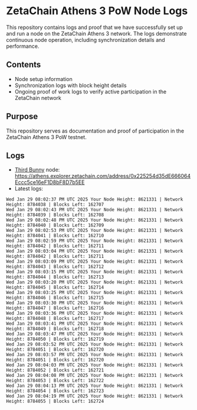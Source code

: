 # ZetaChain Athens 3 PoW Node Logs
This repository contains logs and proof that we have successfully set up and run a node on the ZetaChain Athens 3 network. The logs demonstrate continuous node operation, including synchronization details and performance.

## Contents
- Node setup information
- Synchronization logs with block height details
- Ongoing proof of work logs to verify active participation in the ZetaChain network

## Purpose
This repository serves as documentation and proof of participation in the ZetaChain Athens 3 PoW testnet.

## Logs

- [Third Bunny](https://thirdbunny.xyz/) node: https://athens.explorer.zetachain.com/address/0x225254d35dE666064Eccc5ce16eF1D8bF8D7b5EE
- Latest logs:
```
Wed Jan 29 08:02:37 PM UTC 2025 Your Node Height: 8621331 | Network Height: 8784038 | Blocks Left: 162707
Wed Jan 29 08:02:43 PM UTC 2025 Your Node Height: 8621331 | Network Height: 8784039 | Blocks Left: 162708
Wed Jan 29 08:02:48 PM UTC 2025 Your Node Height: 8621331 | Network Height: 8784040 | Blocks Left: 162709
Wed Jan 29 08:02:53 PM UTC 2025 Your Node Height: 8621331 | Network Height: 8784041 | Blocks Left: 162710
Wed Jan 29 08:02:59 PM UTC 2025 Your Node Height: 8621331 | Network Height: 8784042 | Blocks Left: 162711
Wed Jan 29 08:03:04 PM UTC 2025 Your Node Height: 8621331 | Network Height: 8784042 | Blocks Left: 162711
Wed Jan 29 08:03:09 PM UTC 2025 Your Node Height: 8621331 | Network Height: 8784043 | Blocks Left: 162712
Wed Jan 29 08:03:15 PM UTC 2025 Your Node Height: 8621331 | Network Height: 8784044 | Blocks Left: 162713
Wed Jan 29 08:03:20 PM UTC 2025 Your Node Height: 8621331 | Network Height: 8784045 | Blocks Left: 162714
Wed Jan 29 08:03:25 PM UTC 2025 Your Node Height: 8621331 | Network Height: 8784046 | Blocks Left: 162715
Wed Jan 29 08:03:30 PM UTC 2025 Your Node Height: 8621331 | Network Height: 8784047 | Blocks Left: 162716
Wed Jan 29 08:03:36 PM UTC 2025 Your Node Height: 8621331 | Network Height: 8784048 | Blocks Left: 162717
Wed Jan 29 08:03:41 PM UTC 2025 Your Node Height: 8621331 | Network Height: 8784049 | Blocks Left: 162718
Wed Jan 29 08:03:47 PM UTC 2025 Your Node Height: 8621331 | Network Height: 8784050 | Blocks Left: 162719
Wed Jan 29 08:03:52 PM UTC 2025 Your Node Height: 8621331 | Network Height: 8784051 | Blocks Left: 162720
Wed Jan 29 08:03:57 PM UTC 2025 Your Node Height: 8621331 | Network Height: 8784051 | Blocks Left: 162720
Wed Jan 29 08:04:03 PM UTC 2025 Your Node Height: 8621331 | Network Height: 8784052 | Blocks Left: 162721
Wed Jan 29 08:04:08 PM UTC 2025 Your Node Height: 8621331 | Network Height: 8784053 | Blocks Left: 162722
Wed Jan 29 08:04:13 PM UTC 2025 Your Node Height: 8621331 | Network Height: 8784054 | Blocks Left: 162723
Wed Jan 29 08:04:19 PM UTC 2025 Your Node Height: 8621331 | Network Height: 8784055 | Blocks Left: 162724
```
